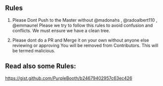## Rules

1. Please Dont Push to the Master without @madonahs , @radoalbert110  , @emmaunel Please we try to follow this rules to avoid confusion and conflicts. We must ensure we have a clean tree.

2. Please dont do a PR and Merge it on your own without anyone else reviewing or approving You will be removed from Contributors. This will be termed malicious.

## Read also some Rules:
https://gist.github.com/PurpleBooth/b24679402957c63ec426
